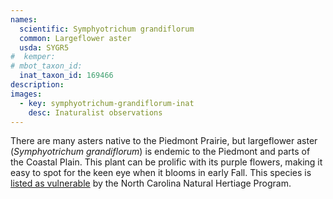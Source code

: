 ```yaml
---
names: 
  scientific: Symphyotrichum grandiflorum
  common: Largeflower aster
  usda: SYGR5
#  kemper: 
# mbot_taxon_id: 
  inat_taxon_id: 169466
description: 
images:
  - key: symphyotrichum-grandiflorum-inat
    desc: Inaturalist observations
---
```


There are many asters native to the Piedmont Prairie, but largeflower aster (*Symphyotrichum grandiflorum*) is endemic to the Piedmont and parts of the Coastal Plain. This plant can be prolific with its purple flowers, making it easy to spot for the keen eye when it blooms in early Fall. This species is [listed as vulnerable](https://explorer.natureserve.org/Taxon/ELEMENT_GLOBAL.2.133496/Symphyotrichum_grandiflorum) by the North Carolina Natural Hertiage Program.